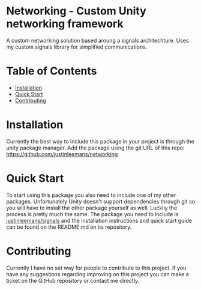 # Networking - Custom Unity networking framework

A custom networking solution based aroung a signals architechture. Uses my custom signals library for simplified communications.

# Table of Contents

- [Installation](#installation)
- [Quick Start](#quick-start)
- [Contributing](#contributing)

# Installation

Currently the best way to include this package in your project is through the unity package manager. Add the package using the git URL of this repo: https://github.com/justinleemans/networking

# Quick Start

To start using this package you also need to include one of my other packages. Unfortunately Unity doesn't support dependencies through git so you will have to install the other package yourself as well. Luckily the process is pretty much the same. The package you need to include is [justinleemans/signals](https://github.com/justinleemans/signals) and the installation instructions and quick start guide can be found on the README.md on its repository.

# Contributing

Currently I have no set way for people to contribute to this project. If you have any suggestions regarding improving on this project you can make a ticket on the GitHub repository or contact me directly.
